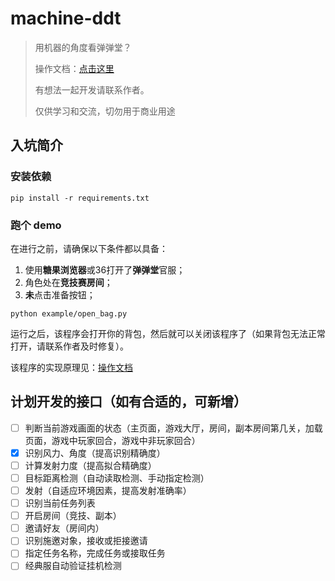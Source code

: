 # machine-ddt

> 用机器的角度看弹弹堂？ 
> 
> 操作文档：[点击这里](doc/manual-zh-cn.md)
> 
> 有想法一起开发请联系作者。 
> 
> 仅供学习和交流，切勿用于商业用途

## 入坑简介
### 安装依赖
```shell
pip install -r requirements.txt
```
### 跑个 demo
在进行之前，请确保以下条件都以具备：
1. 使用**糖果浏览器**或36打开了**弹弹堂**官服；
2. 角色处在**竞技赛房间**；
3. **未**点击准备按钮；
```shell
python example/open_bag.py 
```
运行之后，该程序会打开你的背包，然后就可以关闭该程序了（如果背包无法正常打开，请联系作者及时修复）。

该程序的实现原理见：[操作文档](doc/manual-zh-cn.md)

## 计划开发的接口（如有合适的，可新增）

- [ ] 判断当前游戏画面的状态（主页面，游戏大厅，房间，副本房间第几关，加载页面，游戏中玩家回合，游戏中非玩家回合）
- [x] 识别风力、角度（提高识别精确度）
- [ ] 计算发射力度（提高拟合精确度）
- [ ] 目标距离检测（自动读取检测、手动指定检测）
- [ ] 发射（自适应环境因素，提高发射准确率）
- [ ] 识别当前任务列表
- [ ] 开启房间（竞技、副本）
- [ ] 邀请好友（房间内）
- [ ] 识别施邀对象，接收或拒接邀请
- [ ] 指定任务名称，完成任务或接取任务
- [ ] 经典服自动验证挂机检测
